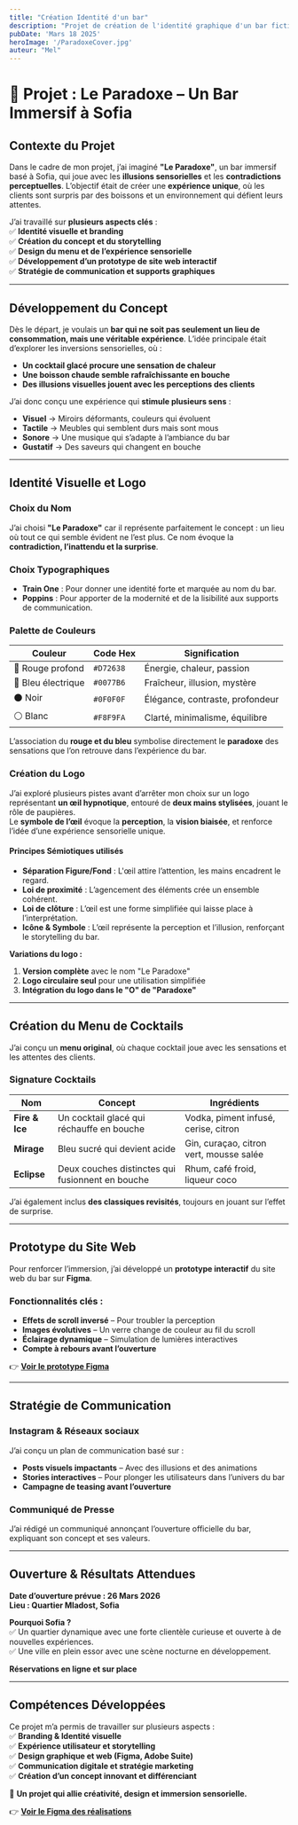 ```yaml
---
title: "Création Identité d'un bar"
description: "Projet de création de l'identité graphique d'un bar fictif"
pubDate: 'Mars 18 2025'
heroImage: '/ParadoxeCover.jpg'
auteur: "Mel"
---
```


# 📌 Projet : **Le Paradoxe – Un Bar Immersif à Sofia**  

## **Contexte du Projet**  
Dans le cadre de mon projet, j’ai imaginé **"Le Paradoxe"**, un bar immersif basé à Sofia, qui joue avec les **illusions sensorielles** et les **contradictions perceptuelles**. L’objectif était de créer une **expérience unique**, où les clients sont surpris par des boissons et un environnement qui défient leurs attentes.  

J’ai travaillé sur **plusieurs aspects clés** :  
✅ **Identité visuelle et branding**  
✅ **Création du concept et du storytelling**  
✅ **Design du menu et de l’expérience sensorielle**  
✅ **Développement d’un prototype de site web interactif**  
✅ **Stratégie de communication et supports graphiques**  

---

## **Développement du Concept**  
Dès le départ, je voulais un **bar qui ne soit pas seulement un lieu de consommation, mais une véritable expérience**. L’idée principale était d’explorer les inversions sensorielles, où :  
- **Un cocktail glacé procure une sensation de chaleur**  
- **Une boisson chaude semble rafraîchissante en bouche**  
- **Des illusions visuelles jouent avec les perceptions des clients**  

J’ai donc conçu une expérience qui **stimule plusieurs sens** :  
- **Visuel** → Miroirs déformants, couleurs qui évoluent  
- **Tactile** → Meubles qui semblent durs mais sont mous  
- **Sonore** → Une musique qui s’adapte à l’ambiance du bar  
- **Gustatif** → Des saveurs qui changent en bouche  

---

## **Identité Visuelle et Logo**  

### **Choix du Nom**  
J’ai choisi **"Le Paradoxe"** car il représente parfaitement le concept : un lieu où tout ce qui semble évident ne l’est plus. Ce nom évoque la **contradiction, l’inattendu et la surprise**.  

### **Choix Typographiques**  
- **Train One** : Pour donner une identité forte et marquée au nom du bar.  
- **Poppins** : Pour apporter de la modernité et de la lisibilité aux supports de communication.  

### **Palette de Couleurs**  
| Couleur | Code Hex | Signification |
|---------|---------|--------------|
| 🔴 Rouge profond | `#D72638` | Énergie, chaleur, passion |
| 🔵 Bleu électrique | `#0077B6` | Fraîcheur, illusion, mystère |
| ⚫ Noir | `#0F0F0F` | Élégance, contraste, profondeur |
| ⚪ Blanc | `#F8F9FA` | Clarté, minimalisme, équilibre |

L’association du **rouge et du bleu** symbolise directement le **paradoxe** des sensations que l’on retrouve dans l’expérience du bar.

### **Création du Logo**  
J’ai exploré plusieurs pistes avant d’arrêter mon choix sur un logo représentant **un œil hypnotique**, entouré de **deux mains stylisées**, jouant le rôle de paupières.  
Le **symbole de l’œil** évoque la **perception**, la **vision biaisée**, et renforce l’idée d’une expérience sensorielle unique.  

#### **Principes Sémiotiques utilisés**  
- **Séparation Figure/Fond** : L'œil attire l’attention, les mains encadrent le regard.  
- **Loi de proximité** : L’agencement des éléments crée un ensemble cohérent.  
- **Loi de clôture** : L’œil est une forme simplifiée qui laisse place à l’interprétation.  
- **Icône & Symbole** : L’œil représente la perception et l’illusion, renforçant le storytelling du bar.  

**Variations du logo :**  
1. **Version complète** avec le nom "Le Paradoxe"  
2. **Logo circulaire seul** pour une utilisation simplifiée  
3. **Intégration du logo dans le "O" de "Paradoxe"**  

---

## **Création du Menu de Cocktails**  
J’ai conçu un **menu original**, où chaque cocktail joue avec les sensations et les attentes des clients.  

### **Signature Cocktails**  
| Nom | Concept | Ingrédients |
|------|------------|------------|
| **Fire & Ice** | Un cocktail glacé qui réchauffe en bouche | Vodka, piment infusé, cerise, citron |
| **Mirage** | Bleu sucré qui devient acide | Gin, curaçao, citron vert, mousse salée |
| **Eclipse** | Deux couches distinctes qui fusionnent en bouche | Rhum, café froid, liqueur coco |

J’ai également inclus **des classiques revisités**, toujours en jouant sur l’effet de surprise.

---

## **Prototype du Site Web**  
Pour renforcer l’immersion, j’ai développé un **prototype interactif** du site web du bar sur **Figma**.  

### **Fonctionnalités clés :**  
- **Effets de scroll inversé** – Pour troubler la perception  
- **Images évolutives** – Un verre change de couleur au fil du scroll  
- **Éclairage dynamique** – Simulation de lumières interactives  
- **Compte à rebours avant l’ouverture**  

👉 **[Voir le prototype Figma](https://www.figma.com/proto/O7h8tjsXXK6wX13KDQ1viz/SAE-401---Lopez-Mel?page-id=252%3A2&node-id=252-3&viewport=719%2C43%2C0.14&t=fpUkCi2L80e4YjlL-1&scaling=min-zoom&content-scaling=fixed&starting-point-node-id=252%3A3)**  

---

## **Stratégie de Communication**  
### **Instagram & Réseaux sociaux**  
J’ai conçu un plan de communication basé sur :  
- **Posts visuels impactants** – Avec des illusions et des animations  
- **Stories interactives** – Pour plonger les utilisateurs dans l’univers du bar  
- **Campagne de teasing avant l’ouverture**  

### **Communiqué de Presse**  
J’ai rédigé un communiqué annonçant l’ouverture officielle du bar, expliquant son concept et ses valeurs.

---

## **Ouverture & Résultats Attendues**  
**Date d’ouverture prévue : 26 Mars 2026**  
**Lieu : Quartier Mladost, Sofia**  

**Pourquoi Sofia ?**  
✅ Un quartier dynamique avec une forte clientèle curieuse et ouverte à de nouvelles expériences.  
✅ Une ville en plein essor avec une scène nocturne en développement.  

**Réservations en ligne et sur place**  

---

## **Compétences Développées**  
Ce projet m’a permis de travailler sur plusieurs aspects :  
✅ **Branding & Identité visuelle**  
✅ **Expérience utilisateur et storytelling**  
✅ **Design graphique et web (Figma, Adobe Suite)**  
✅ **Communication digitale et stratégie marketing**  
✅ **Création d’un concept innovant et différenciant**  

🔹 **Un projet qui allie créativité, design et immersion sensorielle.**  

👉 **[Voir le Figma des réalisations](https://www.figma.com/design/O7h8tjsXXK6wX13KDQ1viz/SAE-401---Lopez-Mel?node-id=0-1&t=LiuysHdmhM667WO5-1)**  